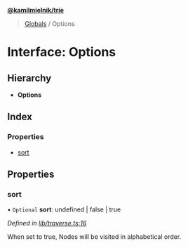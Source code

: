 **[@kamilmielnik/trie](../README.md)**

> [Globals](../README.md) / Options

# Interface: Options

## Hierarchy

* **Options**

## Index

### Properties

* [sort](options.md#sort)

## Properties

### sort

• `Optional` **sort**: undefined \| false \| true

*Defined in [lib/traverse.ts:16](https://github.com/kamilmielnik/trie/blob/dae7b2d/src/lib/traverse.ts#L16)*

When set to true, Nodes will be visited in alphabetical order.
